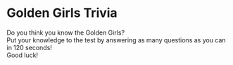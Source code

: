 # Golden Girls Trivia

Do you think you know the Golden Girls?  
Put your knowledge to the test by answering as many questions as you can in 120 seconds!  
Good luck!